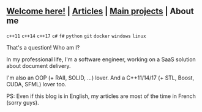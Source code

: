 ## [Welcome here!](index.md) | [Articles](articles.md) | [Main projects](projects.md) | About me
`c++11` `c++14` `c++17` `c#` `f#` `python` `git` `docker` `windows` `linux`


That's a question! Who am I?

In my professional life, I'm a software engineer, working on a SaaS solution about document delivery.

I'm also an OOP (+ RAII, SOLID, ...) lover. And a C++11/14/17 (+ STL, Boost, CUDA, SFML) lover too.

PS: Even if this blog is in English, my articles are most of the time in French (sorry guys).
